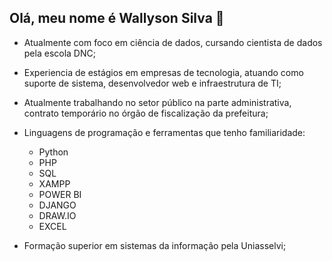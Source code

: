 ## Olá, meu nome é Wallyson Silva 👋

- Atualmente com foco em ciência de dados, cursando cientista de dados pela escola DNC;
  
- Experiencia de estágios em empresas de tecnologia, atuando como suporte de sistema, desenvolvedor web e infraestrutura de TI;
  
- Atualmente trabalhando no setor público na parte administrativa, contrato temporário no órgão de fiscalização da prefeitura;
  
- Linguagens de programação e ferramentas que tenho familiaridade:
  
  - Python
  - PHP
  - SQL
  - XAMPP
  - POWER BI
  - DJANGO
  - DRAW.IO
  - EXCEL
    
- Formação superior em sistemas da informação pela Uniasselvi;

